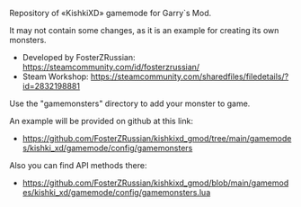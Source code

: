 

Repository of «KishkiXD» gamemode for Garry`s Mod. 

It may not contain some changes, as it is an example for creating its own monsters.

* Developed by FosterZRussian: https://steamcommunity.com/id/fosterzrussian/
* Steam Workshop: https://steamcommunity.com/sharedfiles/filedetails/?id=2832198881


Use the "gamemonsters" directory to add your monster to game.

An example will be provided on github at this link:
* https://github.com/FosterZRussian/kishkixd_gmod/tree/main/gamemodes/kishki_xd/gamemode/config/gamemonsters

Also you can find API methods there:
* https://github.com/FosterZRussian/kishkixd_gmod/blob/main/gamemodes/kishki_xd/gamemode/config/gamemonsters.lua
